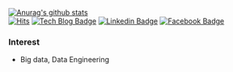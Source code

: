 [![Anurag's github stats](https://github-readme-stats.vercel.app/api?username=JaeguKim)](https://github.com/anuraghazra/github-readme-stats)  
[![Hits](https://hits.seeyoufarm.com/api/count/incr/badge.svg?url=https%3A%2F%2Fgithub.com%2FJaeguKim%2Fhit-counter)](https://hits.seeyoufarm.com)
[![Tech Blog Badge](https://img.shields.io/badge/-Tech%20blog-black?style=flat-square&logo=github&link=https://jaegukim.github.io/)](https://jaegukim.github.io/)
[![Linkedin Badge](https://img.shields.io/badge/-LinkedIn-blue?style=flat-square&logo=Linkedin&logoColor=white&link=https://www.linkedin.com/in/jaegukimio/)](https://www.linkedin.com/in/jaegukimio/)
[![Facebook Badge](https://img.shields.io/badge/facebook-1877f2?style=flat-square&logo=facebook&logoColor=white&link=https://www.facebook.com/jaegu.kim.9655)](https://www.facebook.com/jaegu.kim.9655)  
  
### Interest
- Big data, Data Engineering  


